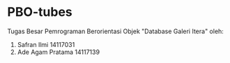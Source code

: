 # PBO-tubes
Tugas Besar Pemrograman Berorientasi Objek
"Database Galeri Itera"
oleh:
1. Safran Ilmi      14117031
2. Ade Agam Pratama 14117139
